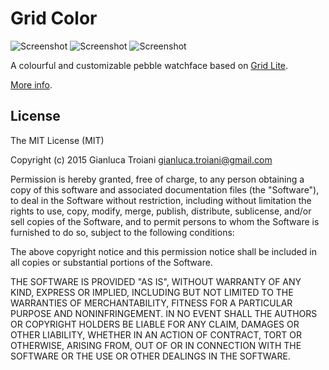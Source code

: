 Grid Color
==========

![Screenshot](http://giatro.github.io/Grid-Color/screenshot1.png)
![Screenshot](http://giatro.github.io/Grid-Color/screenshot2.png)
![Screenshot](http://giatro.github.io/Grid-Color/screenshot3.png)

A colourful and customizable pebble watchface based on [Grid Lite][1].

[More info][2].

## License

The MIT License (MIT)

Copyright (c) 2015 Gianluca Troiani <gianluca.troiani@gmail.com>

Permission is hereby granted, free of charge, to any person obtaining a copy
of this software and associated documentation files (the "Software"), to deal
in the Software without restriction, including without limitation the rights
to use, copy, modify, merge, publish, distribute, sublicense, and/or sell
copies of the Software, and to permit persons to whom the Software is
furnished to do so, subject to the following conditions:

The above copyright notice and this permission notice shall be included in
all copies or substantial portions of the Software.

THE SOFTWARE IS PROVIDED "AS IS", WITHOUT WARRANTY OF ANY KIND, EXPRESS OR
IMPLIED, INCLUDING BUT NOT LIMITED TO THE WARRANTIES OF MERCHANTABILITY,
FITNESS FOR A PARTICULAR PURPOSE AND NONINFRINGEMENT. IN NO EVENT SHALL THE
AUTHORS OR COPYRIGHT HOLDERS BE LIABLE FOR ANY CLAIM, DAMAGES OR OTHER
LIABILITY, WHETHER IN AN ACTION OF CONTRACT, TORT OR OTHERWISE, ARISING FROM,
OUT OF OR IN CONNECTION WITH THE SOFTWARE OR THE USE OR OTHER DEALINGS IN
THE SOFTWARE.

[1]: https://github.com/pebble-hacks/lukasz-projects/tree/master/gridlite
[2]: http://apps.getpebble.com/en_US/application/5630dfd19c667e7a78000051